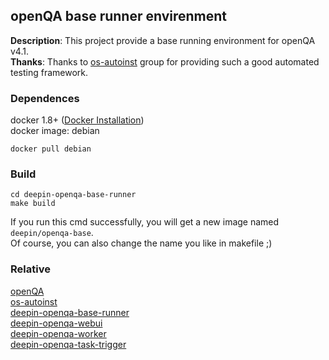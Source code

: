 ## openQA base runner envirenment
**Description**: This project provide a base running environment for openQA v4.1.  
**Thanks**: Thanks to [os-autoinst](https://github.com/os-autoinst) group for providing such a good automated testing framework.


### Dependences
docker 1.8+ ([Docker Installation](http://docs.docker.com/engine/installation/))  
docker image: debian
```shell
docker pull debian
```

### Build
```shell
cd deepin-openqa-base-runner
make build
```
If you run this cmd successfully, you will get a new image named `deepin/openqa-base`.  
Of course, you can also change the name you like in makefile ;)

### Relative
[openQA](https://github.com/os-autoinst/openQA)  
[os-autoinst](https://github.com/os-autoinst/os-autoinst)  
[deepin-openqa-base-runner](https://github.com/choldrim/deepin-openqa-base-runner)  
[deepin-openqa-webui](https://github.com/choldrim/deepin-openqa-webui)  
[deepin-openqa-worker](https://github.com/choldrim/deepin-openqa-worker)  
[deepin-openqa-task-trigger](https://github.com/choldrim/deepin-openqa-task-trigger)  

